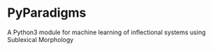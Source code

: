 PyParadigms
===================

A Python3 module for machine learning of inflectional systems using Sublexical Morphology

